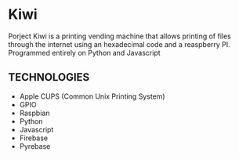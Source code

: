 # Kiwi
Porject Kiwi is a printing vending machine that allows printing of files through the internet using an hexadecimal code and a reaspberry PI. Programmed entirely on Python and Javascript

## TECHNOLOGIES
- Apple CUPS (Common Unix Printing System)
- GPIO
- Raspbian
- Python
- Javascript
- Firebase
- Pyrebase
